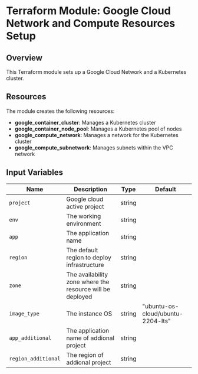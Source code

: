 # Terraform Module: Google Cloud Network and Compute Resources Setup

## Overview

This Terraform module sets up a Google Cloud Network and a Kubernetes cluster.

## Resources

The module creates the following resources:

- **google_container_cluster**: Manages a Kubernetes cluster
- **google_container_node_pool**: Manages a Kubernetes pool of nodes
- **google_compute_network**: Manages a network for the Kubernetes cluster
- **google_compute_subnetwork**: Manages subnets within the VPC network

## Input Variables

| Name               | Description                                                  | Type    | Default                           |
|--------------------|--------------------------------------------------------------|---------|-----------------------------------|
| `project`          | Google cloud active project                                  | string  |                                   |
| `env`              | The working environment                                      | string  |                                   |
| `app`              | The application name                                         | string  |                                   |
| `region`           | The default region to deploy infrastructure                  | string  |                                   |
| `zone`             | The availability zone where the resource will be deployed    | string  |                                   |
| `image_type`       | The instance OS                                              | string  | "ubuntu-os-cloud/ubuntu-2204-lts" |
| `app_additional`   | The application name of addional project                     | string  |                                   |
| `region_additional`| The region of addional project                               | string  |                                   |